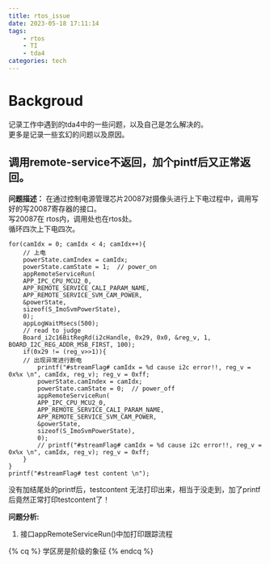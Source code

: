 ```yaml
---
title: rtos_issue
date: 2023-05-18 17:11:14
tags: 
	- rtos
	- TI
	- tda4
categories: tech
---
```


# Backgroud
记录工作中遇到的tda4中的一些问题，以及自己是怎么解决的。  
更多是记录一些玄幻的问题以及原因。

## 调用remote-service不返回，加个pintf后又正常返回。
**问题描述：**
在通过控制电源管理芯片20087对摄像头进行上下电过程中，调用写好的写20087寄存器的接口。  
写20087在 rtos内，调用处也在rtos处。  
循环四次上下电四次。  
```
for(camIdx = 0; camIdx < 4; camIdx++){
	// 上电
	powerState.camIndex = camIdx;
	powerState.camState = 1;  // power_on
	appRemoteServiceRun(
	APP_IPC_CPU_MCU2_0,
	APP_REMOTE_SERVICE_CALI_PARAM_NAME,
	APP_REMOTE_SERVICE_SVM_CAM_POWER,
	&powerState,
	sizeof(S_ImoSvmPowerState),
	0);
	appLogWaitMsecs(500);
	// read to judge
	Board_i2c16BitRegRd(i2cHandle, 0x29, 0x0, &reg_v, 1, BOARD_I2C_REG_ADDR_MSB_FIRST, 100);
	if(0x29 != (reg_v>>1)){
	// 出现异常进行断电
		printf("#streamFlag# camIdx = %d cause i2c error!!, reg_v = 0x%x \n", camIdx, reg_v); reg_v = 0xff;
		powerState.camIndex = camIdx;
		powerState.camState = 0;  // power_off
		appRemoteServiceRun(
		APP_IPC_CPU_MCU2_0,
		APP_REMOTE_SERVICE_CALI_PARAM_NAME,
		APP_REMOTE_SERVICE_SVM_CAM_POWER,
		&powerState,
		sizeof(S_ImoSvmPowerState),
		0);
		// printf("#streamFlag# camIdx = %d cause i2c error!!, reg_v = 0x%x \n", camIdx, reg_v); reg_v = 0xff;
	}
}
printf("#streamFlag# test content \n");
```
没有加结尾处的printf后，testcontent 无法打印出来，相当于没走到，加了printf后竟然正常打印testcontent了！

**问题分析:** 
1. 接口appRemoteServiceRun()中加打印跟踪流程  


{% cq %} 学区房是阶级的象征 {% endcq %}